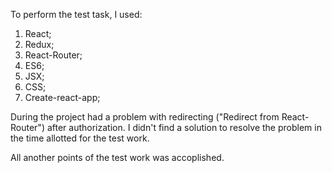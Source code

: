To perform the test task, I used:

1. React;
2. Redux;
3. React-Router;
4. ES6;
5. JSX;
6. CSS;
7. Create-react-app;


During the project had a problem with redirecting ("Redirect from React-Router") after authorization. I didn't find a solution to resolve the problem in the time allotted for the test work.

All another points of the test work was accoplished.